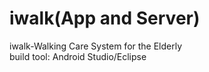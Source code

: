 # iwalk(App and Server)
iwalk-Walking Care System for the Elderly  
build tool: Android Studio/Eclipse

